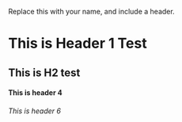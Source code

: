 Replace this with your name, and include a header.
# This is Header 1 Test
## This is H2 test
#### This is header 4
###### This is header 6
